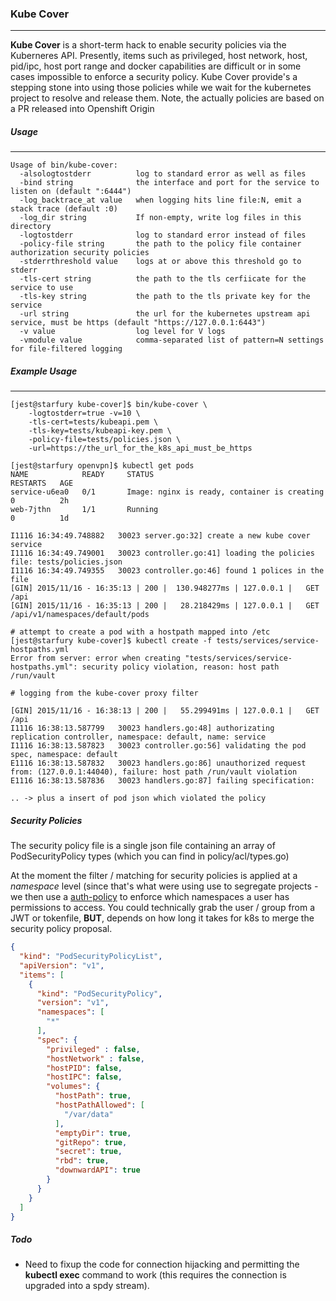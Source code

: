 
### **Kube Cover**
---

**Kube Cover** is a short-term hack to enable security policies via the Kuberneres API. Presently, items such as privileged, host network, host, pid/ipc, host port range and docker capabilities are difficult or in some cases impossible to enforce a security policy. Kube Cover provide's a stepping stone into using  those policies while we wait for the kubernetes project to resolve and release them. Note, the actually policies are based on a PR released into Openshift Origin


##### **Usage**
----
```shell
Usage of bin/kube-cover:
  -alsologtostderr          log to standard error as well as files
  -bind string              the interface and port for the service to listen on (default ":6444")
  -log_backtrace_at value   when logging hits line file:N, emit a stack trace (default :0)
  -log_dir string           If non-empty, write log files in this directory
  -logtostderr              log to standard error instead of files
  -policy-file string       the path to the policy file container authorization security policies
  -stderrthreshold value    logs at or above this threshold go to stderr
  -tls-cert string          the path to the tls cerfiicate for the service to use
  -tls-key string           the path to the tls private key for the service
  -url string               the url for the kubernetes upstream api service, must be https (default "https://127.0.0.1:6443")
  -v value                  log level for V logs
  -vmodule value            comma-separated list of pattern=N settings for file-filtered logging
```

##### **Example Usage**
----
```shell
[jest@starfury kube-cover]$ bin/kube-cover \
    -logtostderr=true -v=10 \
    -tls-cert=tests/kubeapi.pem \
    -tls-key=tests/kubeapi-key.pem \
    -policy-file=tests/policies.json \
    -url=https://the_url_for_the_k8s_api_must_be_https

[jest@starfury openvpn]$ kubectl get pods
NAME            READY     STATUS                                         RESTARTS   AGE
service-u6ea0   0/1       Image: nginx is ready, container is creating   0          2h
web-7jthn       1/1       Running                                        0          1d

I1116 16:34:49.748882   30023 server.go:32] create a new kube cover service
I1116 16:34:49.749001   30023 controller.go:41] loading the policies file: tests/policies.json
I1116 16:34:49.749355   30023 controller.go:46] found 1 polices in the file
[GIN] 2015/11/16 - 16:35:13 | 200 |  130.948277ms | 127.0.0.1 |   GET     /api
[GIN] 2015/11/16 - 16:35:13 | 200 |   28.218429ms | 127.0.0.1 |   GET     /api/v1/namespaces/default/pods

# attempt to create a pod with a hostpath mapped into /etc
[jest@starfury kube-cover]$ kubectl create -f tests/services/service-hostpaths.yml 
Error from server: error when creating "tests/services/service-hostpaths.yml": security policy violation, reason: host path /run/vault

# logging from the kube-cover proxy filter

[GIN] 2015/11/16 - 16:38:13 | 200 |   55.299491ms | 127.0.0.1 |   GET     /api
I1116 16:38:13.587799   30023 handlers.go:48] authorizating replication controller, namespace: default, name: service
I1116 16:38:13.587823   30023 controller.go:56] validating the pod spec, namespace: default
E1116 16:38:13.587832   30023 handlers.go:86] unauthorized request from: (127.0.0.1:44040), failure: host path /run/vault violation
E1116 16:38:13.587836   30023 handlers.go:87] failing specification: 

.. -> plus a insert of pod json which violated the policy

```

##### **Security Policies**

The security policy file is a single json file containing an array of PodSecurityPolicy types (which you can find in
policy/acl/types.go)

At the moment the filter / matching for security policies is applied at a *namespace* level (since that's what were using use to segregate projects  - we then use a [auth-policy](https://github.com/kubernetes/kubernetes/blob/release-1.1/docs/admin/authorization.md) to enforce which namespaces a user has permissions to access. You could technically grab the user / group from a JWT or tokenfile, **BUT**, depends on how long it takes for k8s to merge the security policy proposal.

```JSON
{
  "kind": "PodSecurityPolicyList",
  "apiVersion": "v1",
  "items": [
    {
      "kind": "PodSecurityPolicy",
      "version": "v1",
      "namespaces": [
        "*"
      ],
      "spec": {
        "privileged" : false,
        "hostNetwork" : false,
        "hostPID": false,
        "hostIPC": false,
        "volumes": {
          "hostPath": true,
          "hostPathAllowed": [
            "/var/data"
          ],
          "emptyDir": true,
          "gitRepo": true,
          "secret": true,
          "rbd": true,
          "downwardAPI": true
        }
      }
    }
  ]
}
```

##### **Todo**

- Need to fixup the code for connection hijacking and permitting the **kubectl exec** command to work (this requires the connection is upgraded into a spdy stream).

